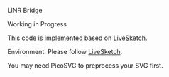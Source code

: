 LINR Bridge

Working in Progress

This code is implemented based on [LiveSketch](https://github.com/yael-vinker/live_sketch).

Environment: Please follow [LiveSketch](https://github.com/yael-vinker/live_sketch).

You may need PicoSVG to preprocess your SVG first.
